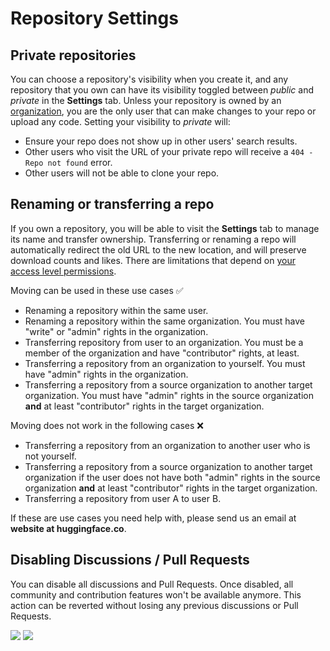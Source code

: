 # Repository Settings 

## Private repositories

You can choose a repository's visibility when you create it, and any repository that you own can have its visibility toggled between *public* and *private* in the **Settings** tab. Unless your repository is owned by an [organization](./organizations), you are the only user that can make changes to your repo or upload any code. Setting your visibility to *private* will:

 - Ensure your repo does not show up in other users' search results.
 - Other users who visit the URL of your private repo will receive a `404 - Repo not found` error. 
 - Other users will not be able to clone your repo.

## Renaming or transferring a repo

If you own a repository, you will be able to visit the **Settings** tab to manage its name and transfer ownership. Transferring or renaming a repo will automatically redirect the old URL to the new location, and will preserve download counts and likes. There are limitations that depend on [your access level permissions](./organizations-security).

Moving can be used in these use cases ✅ 
- Renaming a repository within the same user.
- Renaming a repository within the same organization. You must have "write" or "admin" rights in the organization.
- Transferring repository from user to an organization. You must be a member of the organization and have "contributor" rights, at least.
- Transferring a repository from an organization to yourself. You must have "admin" rights in the organization.
- Transferring a repository from a source organization to another target organization. You must have "admin" rights in the source organization **and** at least "contributor" rights in the target organization. 

Moving does not work in the following cases ❌
- Transferring a repository from an organization to another user who is not yourself.
- Transferring a repository from a source organization to another target organization if the user does not have both "admin" rights in the source organization **and** at least "contributor" rights in the target organization.
- Transferring a repository from user A to user B.

If these are use cases you need help with, please send us an email at **website at huggingface.co**.

## Disabling Discussions / Pull Requests

You can disable all discussions and Pull Requests. Once disabled, all community and contribution features won't be available anymore. This action can be reverted without losing any previous discussions or Pull Requests.

<div class="flex justify-center">
<img class="block dark:hidden" src="https://huggingface.co/datasets/huggingface/documentation-images/resolve/main/hub/discussions-settings-disable.png"/>
<img class="hidden dark:block" src="https://huggingface.co/datasets/huggingface/documentation-images/resolve/main/hub/discussions-settings-disable-dark.png"/>
</div>
